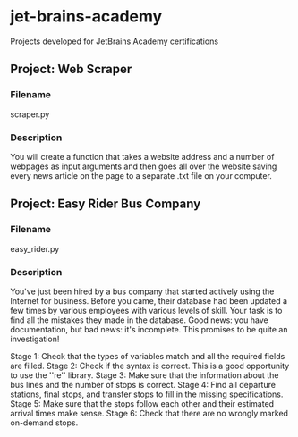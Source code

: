 # jet-brains-academy
Projects developed for JetBrains Academy certifications

## Project: Web Scraper
### Filename
scraper.py

### Description
You will create a function that takes a website address and a number of webpages as input arguments and then goes all over the website saving every news article on the page to a separate .txt file on your computer.


## Project: Easy Rider Bus Company
### Filename
easy_rider.py

### Description
You've just been hired by a bus company that started actively using the Internet for business. Before you came, their database had been updated a few times by various employees with various levels of skill. Your task is to find all the mistakes they made in the database. Good news: you have documentation, but bad news: it's incomplete. This promises to be quite an investigation!

Stage 1: Check that the types of variables match and all the required fields are filled.
Stage 2: Check if the syntax is correct. This is a good opportunity to use the ''re'' library.
Stage 3: Make sure that the information about the bus lines and the number of stops is correct.
Stage 4: Find all departure stations, final stops, and transfer stops to fill in the missing specifications.
Stage 5: Make sure that the stops follow each other and their estimated arrival times make sense.
Stage 6: Check that there are no wrongly marked on-demand stops.
